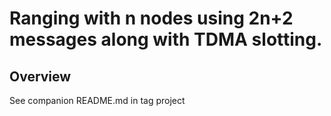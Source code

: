 # Ranging with n nodes using 2n+2 messages along with TDMA slotting.

## Overview

See companion README.md in tag project